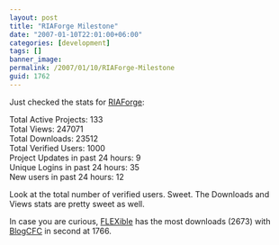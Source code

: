 ```yaml
---
layout: post
title: "RIAForge Milestone"
date: "2007-01-10T22:01:00+06:00"
categories: [development]
tags: []
banner_image: 
permalink: /2007/01/10/RIAForge-Milestone
guid: 1762
---
```


Just checked the stats for <a href="http://www.riaforge.org">RIAForge</a>:

Total Active Projects: 133<br />
Total Views: 247071<br />
Total Downloads: 23512<br />
Total Verified Users: 1000<br />
Project Updates in past 24 hours: 9<br />
Unique Logins in past 24 hours: 35<br />
New users in past 24 hours: 12<br />

Look at the total number of verified users. Sweet. The Downloads and Views stats are pretty sweet as well.

In case you are curious, <a href="http://flexible.riaforge.org">FLEXible</a> has the most downloads (2673) with <a href="http://blogcfc.riaforge.org">BlogCFC</a> in second at 1766.